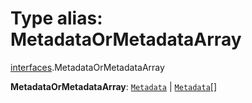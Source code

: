 # Type alias: MetadataOrMetadataArray

[interfaces](/en/auto-docs/editor/modules/interfaces.md).MetadataOrMetadataArray

**MetadataOrMetadataArray**: [`Metadata`](/en/auto-docs/editor/interfaces/interfaces.Metadata.md) | [`Metadata`](/en/auto-docs/editor/interfaces/interfaces.Metadata.md)\[]
